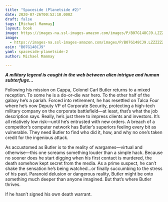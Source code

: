 ```yaml
---
title: "Spaceside (Planetside #2)"
date: 2020-07-26T00:52:10.000Z
draft: false
tags: [Michael Mammay]
layout: book
image: https://images-na.ssl-images-amazon.com/images/P/B07G148CJ9.LZZZZZZZ.jpg
image: 
  - https://images-na.ssl-images-amazon.com/images/P/B07G148CJ9.LZZZZZZZ.jpg
asin: "B07G148CJ9"
yaml: spaceside-planetside-2
author: Michael Mammay

---
```


***A military legend is caught in the web between alien intrigue and human subterfuge…***  
  
Following his mission on Cappa, Colonel Carl Butler returns to a mixed reception. To some he is a do-or-die war hero. To the other half of the galaxy he’s a pariah. Forced into retirement, he has resettled on Talca Four where he’s now Deputy VP of Corporate Security, protecting a high-tech military company on the corporate battlefield—at least, that’s what the job description says. Really, he’s just there to impress clients and investors. It’s all relatively low risk—until he’s entrusted with new orders. A breach of a competitor’s computer network has Butler’s superiors feeling every bit as vulnerable. They need Butler to find who did it, how, and why no one’s taken credit for the ingenious attack.  
  
As accustomed as Butler is to the reality of wargames—virtual and otherwise—this one screams something louder than a simple hack. Because no sooner does he start digging when his first contact is murdered, the death somehow kept secret from the media. As a prime suspect, he can’t shake the sensation he’s being watched…or finally succumbing to the stress of his past. Paranoid delusion or dangerous reality, Butler might be onto something much deeper than anyone imagined. But that’s where Butler thrives.  
  
If he hasn’t signed his own death warrant.